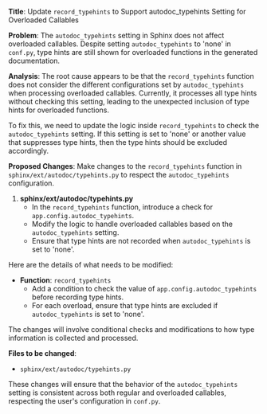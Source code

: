 **Title**: Update `record_typehints` to Support autodoc_typehints Setting for Overloaded Callables

**Problem**:
The `autodoc_typehints` setting in Sphinx does not affect overloaded callables. Despite setting `autodoc_typehints` to 'none' in `conf.py`, type hints are still shown for overloaded functions in the generated documentation.

**Analysis**:
The root cause appears to be that the `record_typehints` function does not consider the different configurations set by `autodoc_typehints` when processing overloaded callables. Currently, it processes all type hints without checking this setting, leading to the unexpected inclusion of type hints for overloaded functions.

To fix this, we need to update the logic inside `record_typehints` to check the `autodoc_typehints` setting. If this setting is set to 'none' or another value that suppresses type hints, then the type hints should be excluded accordingly.

**Proposed Changes**:
Make changes to the `record_typehints` function in `sphinx/ext/autodoc/typehints.py` to respect the `autodoc_typehints` configuration.

1. **sphinx/ext/autodoc/typehints.py**
   - In the `record_typehints` function, introduce a check for `app.config.autodoc_typehints`.
   - Modify the logic to handle overloaded callables based on the `autodoc_typehints` setting.
   - Ensure that type hints are not recorded when `autodoc_typehints` is set to 'none'.

Here are the details of what needs to be modified:

- **Function**: `record_typehints`
  - Add a condition to check the value of `app.config.autodoc_typehints` before recording type hints.
  - For each overload, ensure that type hints are excluded if `autodoc_typehints` is set to 'none'.

The changes will involve conditional checks and modifications to how type information is collected and processed.

**Files to be changed**:
- `sphinx/ext/autodoc/typehints.py`

These changes will ensure that the behavior of the `autodoc_typehints` setting is consistent across both regular and overloaded callables, respecting the user's configuration in `conf.py`.